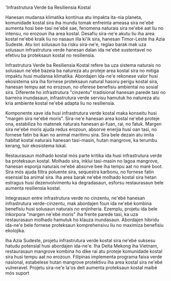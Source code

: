 'Infrastrutura Verde ba Resiliensia Kostal

Hanesan mudansa klimatika kontinua atu impakta ita-nia planeta, komunidade kostal sira iha mundu tomak enfreinta ameasa sira ne'ebé aumenta hosi bee-tasi ne'ebé sae, fenomena naturais sira ne'ebé aat liu no intensu, no erozoun iha area kostal. Desafiu sira-ne'e akutu liu iha area kostal ne'ebé kraik liu no nasaun illa ki'ik sira, hanesan Timor-Leste iha Azia Sudeste. Atu lori solusaun ba risku sira-ne'e, regiao barak mak uza solusaun infrastrutura verde hanesan dalan ida ne'ebé sustentavel no efetivu ba proteksaun kostal no resiliensia.

Infrastrutura Verde ba Resiliensia Kostal refere ba uza sistema naturais no solusaun ne'ebé bazeia ba natureza atu proteje area kostal sira no mitiga impaktu husi mudansa klimatika. Abordajen ida-ne'e rekonese valor husi ekosistema sira iha fornese proteksaun natural hasoru perigu kostal sira, hanesan tempu aat no erozoun, no oferese benefisiu ambiental no sosial sira. Diferente ho infrastrutura "cinzentu" tradisional hanesan parede tasi no barreira inundasaun, infrastrutura verde servisu hamutuk ho natureza atu kria ambiente kostal ne'ebé adapta liu no resiliensia.

Komponente xave ida husi infrastrutura verde kostal maka konseitu husi "margen sira ne'ebé moris". Sira-ne'e hanesan area kostal ne'ebé proteje ona, estabiliza ho matenek naturais hanesan ai-fuan, rai, no fatuk. Margen sira ne'ebé moris ajuda redus erozoun, absorve enerjia husi oan tasi, no fornese fatin ba ikan no animal maritimu sira. Sira bele dezain atu imita habitat kostal naturais hanesan tasi-masin, hutan mangrove, ka terumbu kerang, tuir ekosistema lokal.

Restaurasaun molhado kostal mós parte kritika ida husi infrastrutura verde ba proteksaun kostal. Molhado sira, inklui tasi-masin no lagoa mangrove, hanesan esponja naturais ne'ebé absorve bee iha tempu aat no maré boot. Sira mós ajuda filtra poluente sira, sequestra karbonu, no fornese fatin esensial ba animal sira. Iha area barak ne'ebé molhado kostal sira hetan estragus husi dezenvolvimentu ka degradasaun, esforsu restaurasaun bele aumenta resiliensia kostal.

Integrasaun entre infrastrutura verde no cinzentu, ne'ebé hanesan infrastrutura verde-cinzentu, mak abordajen foun ida ne'ebé kombina benefisiu husi solusaun naturais no enjinheria. Ezemplu, projetu ida bele inkorpora "margen ne'ebé moris" iha frente parede tasi, ka uza restaurasaun molhado hamutuk ho klauza inundasaun. Abordajen hibridu ida-ne'e bele fornese proteksaun komprehensivu liu no maximiza benefisiu ekolojika.

Iha Azia Sudeste, projetu infrastrutura verde kostal sira ne'ebé suksesu hatudu potensial husi abordajen ida-ne'e. Iha Delta Mekong iha Vietnam, restaurasaun mangrove kombina ho dike rai atu proteje komunidade kostal sira husi tempu aat no erozoun. Filipinas implementa programa faixa verde nasional, estabelese hutan mangrove protektivu iha area kostal sira ne'ebé vulneravel. Projetu sira-ne'e la'os deit aumenta proteksaun kostal maibé mós suport
